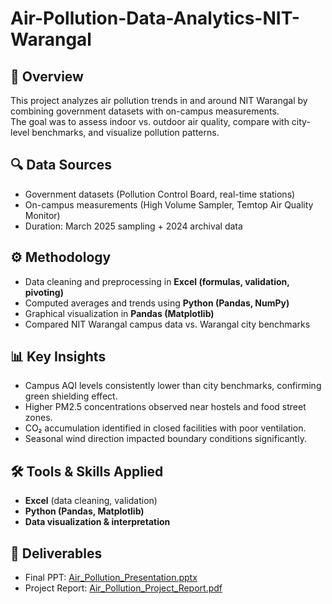 # Air-Pollution-Data-Analytics-NIT-Warangal

## 📌 Overview
This project analyzes air pollution trends in and around NIT Warangal by combining government datasets with on-campus measurements.  
The goal was to assess indoor vs. outdoor air quality, compare with city-level benchmarks, and visualize pollution patterns.

## 🔍 Data Sources
- Government datasets (Pollution Control Board, real-time stations)  
- On-campus measurements (High Volume Sampler, Temtop Air Quality Monitor)  
- Duration: March 2025 sampling + 2024 archival data  

## ⚙️ Methodology
- Data cleaning and preprocessing in **Excel (formulas, validation, pivoting)**  
- Computed averages and trends using **Python (Pandas, NumPy)**  
- Graphical visualization in **Pandas (Matplotlib)**  
- Compared NIT Warangal campus data vs. Warangal city benchmarks  

## 📊 Key Insights
- Campus AQI levels consistently lower than city benchmarks, confirming green shielding effect.  
- Higher PM2.5 concentrations observed near hostels and food street zones.  
- CO₂ accumulation identified in closed facilities with poor ventilation.  
- Seasonal wind direction impacted boundary conditions significantly.  

## 🛠️ Tools & Skills Applied
- **Excel** (data cleaning, validation)  
- **Python (Pandas, Matplotlib)**  
- **Data visualization & interpretation**  

## 📎 Deliverables
- Final PPT: [Air_Pollution_Presentation.pptx](./Air_Pollution_Presentation.pptx)  
- Project Report: [Air_Pollution_Project_Report.pdf](./Air_Pollution_Project_Report.pdf)  

